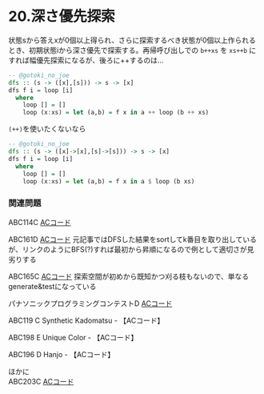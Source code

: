 # 20.深さ優先探索

状態sから答えxが0個以上得られ、さらに探索するべき状態が0個以上作られるとき、初期状態iから深さ優先で探索する。再帰呼び出しでの `b++xs` を `xs++b` にすれば幅優先探索になるが、後ろに++するのは…

```haskell
-- @gotoki_no_joe
dfs :: (s -> ([x],[s])) -> s -> [x]
dfs f i = loop [i]
  where
    loop [] = []
    loop (x:xs) = let (a,b) = f x in a ++ loop (b ++ xs)
```

`(++)`を使いたくないなら

```haskell
-- @gotoki_no_joe
dfs :: (s -> ([x]->[x],[s]->[s])) -> s -> [x]
dfs f i = loop [i]
  where
    loop [] = []
    loop (x:xs) = let (a,b) = f x in a $ loop (b xs)
```

### 関連問題

ABC114C [ACコード](https://atcoder.jp/contests/abc114/submissions/22947417)  
ABC161D [ACコード](https://atcoder.jp/contests/abc161/submissions/11538255) 元記事ではDFSした結果をsortしてk番目を取り出しているが、リンクのようにBFS\(?\)すれば最初から昇順になるので例として適切さが見劣りする  
ABC165C [ACコード](https://atcoder.jp/contests/abc165/submissions/12627062) 探索空間が初めから既知かつ刈る枝もないので、単なるgenerate&testになっている  
パナソニックプログラミングコンテストD [ACコード](https://atcoder.jp/contests/panasonic2020/submissions/22948106)  
ABC119 C Synthetic Kadomatsu - 【ACコード】  
ABC198 E Unique Color - 【ACコード】  
ABC196 D Hanjo - 【ACコード】

ほかに  
ABC203C [ACコード](https://atcoder.jp/contests/abc203/submissions/23390004)

